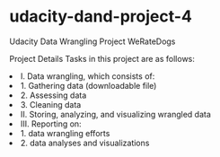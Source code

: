 # udacity-dand-project-4
Udacity Data Wrangling Project WeRateDogs

Project Details
Tasks in this project are as follows:

<li>I. Data wrangling, which consists of:</li>
    <li>1. Gathering data (downloadable file)</li>
    <li>2. Assessing data</li>
    <li>3. Cleaning data</li>

<li>II. Storing, analyzing, and visualizing wrangled data</li>

<li>III. Reporting on:</li>
    <li>1. data wrangling efforts</li>
    <li>2. data analyses and visualizations</li>
